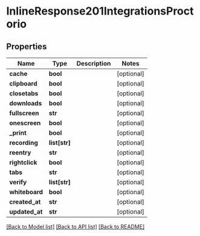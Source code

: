 # InlineResponse201IntegrationsProctorio

## Properties
Name | Type | Description | Notes
------------ | ------------- | ------------- | -------------
**cache** | **bool** |  | [optional] 
**clipboard** | **bool** |  | [optional] 
**closetabs** | **bool** |  | [optional] 
**downloads** | **bool** |  | [optional] 
**fullscreen** | **str** |  | [optional] 
**onescreen** | **bool** |  | [optional] 
**_print** | **bool** |  | [optional] 
**recording** | **list[str]** |  | [optional] 
**reentry** | **str** |  | [optional] 
**rightclick** | **bool** |  | [optional] 
**tabs** | **str** |  | [optional] 
**verify** | **list[str]** |  | [optional] 
**whiteboard** | **bool** |  | [optional] 
**created_at** | **str** |  | [optional] 
**updated_at** | **str** |  | [optional] 

[[Back to Model list]](../README.md#documentation-for-models) [[Back to API list]](../README.md#documentation-for-api-endpoints) [[Back to README]](../README.md)

